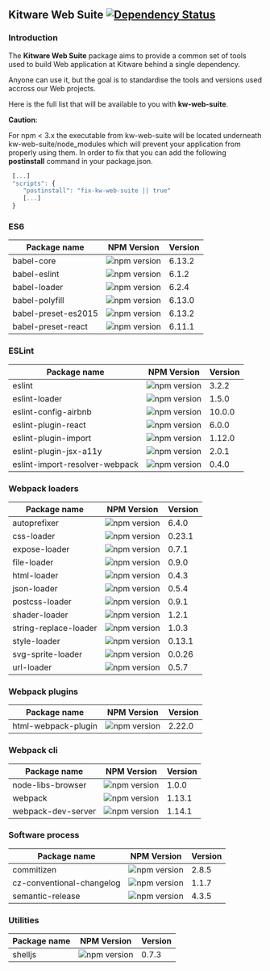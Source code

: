 ## Kitware Web Suite [![Dependency Status](https://img.shields.io/david/kitware/kw-web-suite.svg)](https://david-dm.org/kitware/kw-web-suite)

### Introduction

The **Kitware Web Suite** package aims to provide a common
set of tools used to build Web application at Kitware behind
a single dependency.

Anyone can use it, but the goal is to standardise
the tools and versions used accross our Web projects.

Here is the full list that will be available to you with **kw-web-suite**.

**Caution**:

For npm < 3.x the executable from kw-web-suite will be located underneath kw-web-suite/node_modules
which will prevent your application from properly using them. In order to fix that you can
add the following **postinstall** command in your package.json.

```js
 [...]
 "scripts": {
    "postinstall": "fix-kw-web-suite || true"
    [...]
 }
```

### ES6

Package name        | NPM Version                                                      | Version
------------------- | ---------------------------------------------------------------- | ---------
babel-core          | ![npm version](https://badge.fury.io/js/babel-core.svg)          | 6.13.2
babel-eslint        | ![npm version](https://badge.fury.io/js/babel-eslint.svg)        | 6.1.2
babel-loader        | ![npm version](https://badge.fury.io/js/babel-loader.svg)        | 6.2.4
babel-polyfill      | ![npm version](https://badge.fury.io/js/babel-polyfill.svg)      | 6.13.0
babel-preset-es2015 | ![npm version](https://badge.fury.io/js/babel-preset-es2015.svg) | 6.13.2
babel-preset-react  | ![npm version](https://badge.fury.io/js/babel-preset-react.svg)  | 6.11.1

### ESLint

Package name                   | NPM Version                                                                | Version
------------------------------ | -------------------------------------------------------------------------- | --------
eslint                         | ![npm version](https://badge.fury.io/js/eslint.svg)                        | 3.2.2
eslint-loader                  | ![npm version](https://badge.fury.io/js/eslint-loader.svg)                 | 1.5.0
eslint-config-airbnb           | ![npm version](https://badge.fury.io/js/eslint-config-airbnb.svg)          | 10.0.0
eslint-plugin-react            | ![npm version](https://badge.fury.io/js/eslint-plugin-react.svg)           | 6.0.0
eslint-plugin-import           | ![npm version](https://badge.fury.io/js/eslint-plugin-import.svg)          | 1.12.0
eslint-plugin-jsx-a11y         | ![npm version](https://badge.fury.io/js/eslint-plugin-jsx-a11y.svg)        | 2.0.1
eslint-import-resolver-webpack | ![npm version](https://badge.fury.io/js/eslint-import-resolver-webpack.svg)| 0.4.0

### Webpack loaders

Package name         | NPM Version                                                       | Version
-------------------- | ----------------------------------------------------------------- | --------
autoprefixer         | ![npm version](https://badge.fury.io/js/autoprefixer.svg)         | 6.4.0
css-loader           | ![npm version](https://badge.fury.io/js/css-loader.svg)           | 0.23.1
expose-loader        | ![npm version](https://badge.fury.io/js/expose-loader.svg)        | 0.7.1
file-loader          | ![npm version](https://badge.fury.io/js/file-loader.svg)          | 0.9.0
html-loader          | ![npm version](https://badge.fury.io/js/html-loader.svg)          | 0.4.3
json-loader          | ![npm version](https://badge.fury.io/js/json-loader.svg)          | 0.5.4
postcss-loader       | ![npm version](https://badge.fury.io/js/postcss-loader.svg)       | 0.9.1
shader-loader        | ![npm version](https://badge.fury.io/js/shader-loader.svg)        | 1.2.1
string-replace-loader| ![npm version](https://badge.fury.io/js/string-replace-loader.svg)| 1.0.3
style-loader         | ![npm version](https://badge.fury.io/js/style-loader.svg)         | 0.13.1
svg-sprite-loader    | ![npm version](https://badge.fury.io/js/svg-sprite-loader.svg)    | 0.0.26
url-loader           | ![npm version](https://badge.fury.io/js/url-loader.svg)           | 0.5.7

### Webpack plugins

Package name        | NPM Version                                                      | Version
------------------- | ---------------------------------------------------------------- | --------
html-webpack-plugin | ![npm version](https://badge.fury.io/js/html-webpack-plugin.svg) | 2.22.0

### Webpack cli

Package name        | NPM Version                                                     | Version
------------------- | --------------------------------------------------------------- | --------
node-libs-browser   | ![npm version](https://badge.fury.io/js/node-libs-browser.svg)  | 1.0.0
webpack             | ![npm version](https://badge.fury.io/js/webpack.svg)            | 1.13.1
webpack-dev-server  | ![npm version](https://badge.fury.io/js/webpack-dev-server.svg) | 1.14.1

### Software process

Package name              | NPM Version                                                            | Version
------------------------- | ---------------------------------------------------------------------- | --------
commitizen                | ![npm version](https://badge.fury.io/js/commitizen.svg)                | 2.8.5
cz-conventional-changelog | ![npm version](https://badge.fury.io/js/cz-conventional-changelog.svg) | 1.1.7
semantic-release          | ![npm version](https://badge.fury.io/js/semantic-release.svg)          | 4.3.5


### Utilities

Package name  | NPM Version                                          | Version
------------- | ---------------------------------------------------- | --------
shelljs       | ![npm version](https://badge.fury.io/js/shelljs.svg) | 0.7.3
